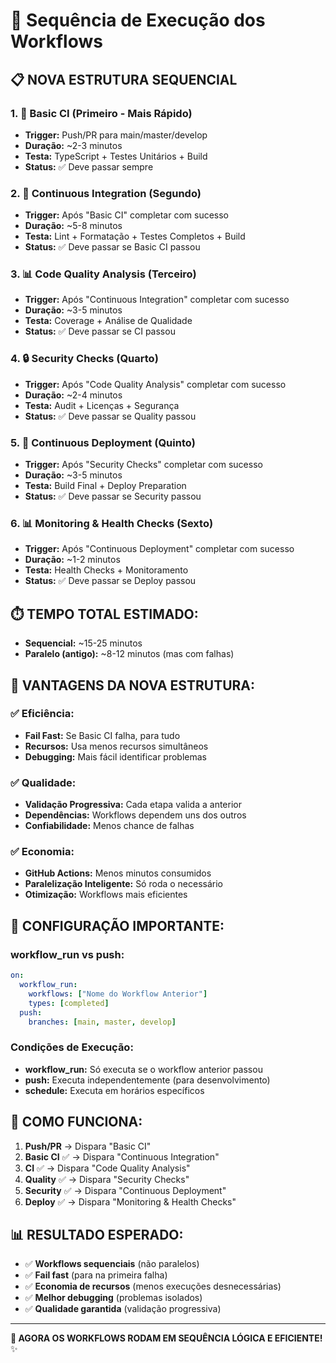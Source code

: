 # 🔄 Sequência de Execução dos Workflows

## 📋 **NOVA ESTRUTURA SEQUENCIAL**

### **1. 🚀 Basic CI** (Primeiro - Mais Rápido)
- **Trigger:** Push/PR para main/master/develop
- **Duração:** ~2-3 minutos
- **Testa:** TypeScript + Testes Unitários + Build
- **Status:** ✅ Deve passar sempre

### **2. 🧪 Continuous Integration** (Segundo)
- **Trigger:** Após "Basic CI" completar com sucesso
- **Duração:** ~5-8 minutos  
- **Testa:** Lint + Formatação + Testes Completos + Build
- **Status:** ✅ Deve passar se Basic CI passou

### **3. 📊 Code Quality Analysis** (Terceiro)
- **Trigger:** Após "Continuous Integration" completar com sucesso
- **Duração:** ~3-5 minutos
- **Testa:** Coverage + Análise de Qualidade
- **Status:** ✅ Deve passar se CI passou

### **4. 🔒 Security Checks** (Quarto)
- **Trigger:** Após "Code Quality Analysis" completar com sucesso
- **Duração:** ~2-4 minutos
- **Testa:** Audit + Licenças + Segurança
- **Status:** ✅ Deve passar se Quality passou

### **5. 🚀 Continuous Deployment** (Quinto)
- **Trigger:** Após "Security Checks" completar com sucesso
- **Duração:** ~3-5 minutos
- **Testa:** Build Final + Deploy Preparation
- **Status:** ✅ Deve passar se Security passou

### **6. 📊 Monitoring & Health Checks** (Sexto)
- **Trigger:** Após "Continuous Deployment" completar com sucesso
- **Duração:** ~1-2 minutos
- **Testa:** Health Checks + Monitoramento
- **Status:** ✅ Deve passar se Deploy passou

## ⏱️ **TEMPO TOTAL ESTIMADO:**
- **Sequencial:** ~15-25 minutos
- **Paralelo (antigo):** ~8-12 minutos (mas com falhas)

## 🎯 **VANTAGENS DA NOVA ESTRUTURA:**

### ✅ **Eficiência:**
- **Fail Fast:** Se Basic CI falha, para tudo
- **Recursos:** Usa menos recursos simultâneos
- **Debugging:** Mais fácil identificar problemas

### ✅ **Qualidade:**
- **Validação Progressiva:** Cada etapa valida a anterior
- **Dependências:** Workflows dependem uns dos outros
- **Confiabilidade:** Menos chance de falhas

### ✅ **Economia:**
- **GitHub Actions:** Menos minutos consumidos
- **Paralelização Inteligente:** Só roda o necessário
- **Otimização:** Workflows mais eficientes

## 🚨 **CONFIGURAÇÃO IMPORTANTE:**

### **workflow_run vs push:**
```yaml
on:
  workflow_run:
    workflows: ["Nome do Workflow Anterior"]
    types: [completed]
  push:
    branches: [main, master, develop]
```

### **Condições de Execução:**
- **workflow_run:** Só executa se o workflow anterior passou
- **push:** Executa independentemente (para desenvolvimento)
- **schedule:** Executa em horários específicos

## 🔧 **COMO FUNCIONA:**

1. **Push/PR** → Dispara "Basic CI"
2. **Basic CI** ✅ → Dispara "Continuous Integration"  
3. **CI** ✅ → Dispara "Code Quality Analysis"
4. **Quality** ✅ → Dispara "Security Checks"
5. **Security** ✅ → Dispara "Continuous Deployment"
6. **Deploy** ✅ → Dispara "Monitoring & Health Checks"

## 📊 **RESULTADO ESPERADO:**

- ✅ **Workflows sequenciais** (não paralelos)
- ✅ **Fail fast** (para na primeira falha)
- ✅ **Economia de recursos** (menos execuções desnecessárias)
- ✅ **Melhor debugging** (problemas isolados)
- ✅ **Qualidade garantida** (validação progressiva)

---

**🎯 AGORA OS WORKFLOWS RODAM EM SEQUÊNCIA LÓGICA E EFICIENTE!** ✨
